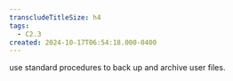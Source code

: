 ```yaml
---
transcludeTitleSize: h4
tags:
  - C2.3
created: 2024-10-17T06:54:18.000-0400
---
```

use standard procedures to back up and archive user files.